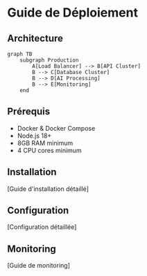 # Guide de Déploiement

## Architecture

```mermaid
graph TB
    subgraph Production
        A[Load Balancer] --> B[API Cluster]
        B --> C[Database Cluster]
        B --> D[AI Processing]
        B --> E[Monitoring]
    end
```

## Prérequis
- Docker & Docker Compose
- Node.js 18+
- 8GB RAM minimum
- 4 CPU cores minimum

## Installation
[Guide d'installation détaillé]

## Configuration
[Configuration détaillée]

## Monitoring
[Guide de monitoring]